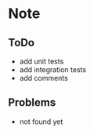 ﻿# Note

## ToDo

- add unit tests
- add integration tests
- add comments

## Problems

- not found yet